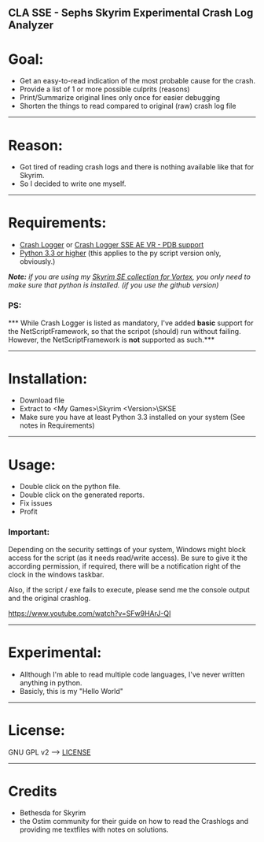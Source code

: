 CLA SSE - Sephs Skyrim Experimental Crash Log Analyzer
-------------------------------------------------------

# Goal:
- Get an easy-to-read indication of the most probable cause for the crash.
- Provide a list of 1 or more possible culprits (reasons) 
- Print/Summarize original lines only once for easier debugging
- Shorten the things to read compared to original (raw) crash log file


----

# Reason:
- Got tired of reading crash logs and there is nothing available like that for Skyrim.
- So I decided to write one myself.


----

# Requirements:
* [Crash Logger](https://www.nexusmods.com/skyrimspecialedition/mods/59596) or [Crash Logger SSE AE VR - PDB support](https://www.nexusmods.com/skyrimspecialedition/mods/59818)
* [Python 3.3 or higher](https://www.python.org/downloads/) (this applies to the py script version only, obviously.)


***Note:*** *if you are using my [Skyrim SE collection for Vortex](https://next.nexusmods.com/skyrimspecialedition/collections/1bxi7n), you only need to make sure that python is installed. (if you use the github version)*

### PS:
*** While Crash Logger is listed as mandatory, I've added **basic** support for the NetScriptFramework, so that the scripot (should) run without failing. 
However, the NetScriptFramework is __not__ supported as such.***

----

# Installation:
* Download file
* Extract to \<My Games\>\Skyrim \<Version\>\SKSE
* Make sure you have at least Python 3.3 installed on your system (See notes in Requirements)

----

# Usage:
* Double click on the python file.
* Double click on the generated reports.
* Fix issues
* Profit

### Important:

Depending on the security settings of your system, Windows might block access for the script (as it needs read/write access).
Be sure to give it the according permission, if required, there will be a notification right of the clock in the windows taskbar.

Also, if the script / exe fails to execute, please send me the console output and the original crashlog.

https://www.youtube.com/watch?v=SFw9HArJ-QI

----

# Experimental:
- Allthough I'm able to read multiple code languages, I've never written anything in python.
- Basicly, this is my "Hello World"


----

# License:
GNU GPL v2 --> [LICENSE](./LICENSE)


----

# Credits
- Bethesda for Skyrim
- the Ostim community for their guide on how to read the Crashlogs and providing me textfiles with notes on solutions.
